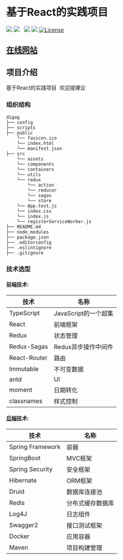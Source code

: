 基于React的实践项目
============================

[![](https://img.shields.io/github/stars/DigAg/digag-pc-react-ts.svg)](https://github.com/DigAg/digag-pc-react-ts/stargazers) 
[![](https://img.shields.io/github/issues/DigAg/digag-pc-react-ts.svg)](https://github.com/DigAg/digag-pc-react-ts/issues)  
[![](https://img.shields.io/github/forks/DigAg/digag-pc-react-ts.svg)](https://github.com/DigAg/digag-pc-react-ts/network) 
[![](https://badge.juejin.im/entry/595706725188250d725a3960/likes.svg?style=flat-square)](https://juejin.im/entry/595706725188250d725a3960/detail)
[![License](https://img.shields.io/badge/license-MIT-blue.svg)](LICENSE)
## [在线网站](http://139.224.135.86)
## 项目介绍
   
   基于React的实践项目  欢迎提建议

### 组织结构
```
digag
├── config
├── scripts
├── public
    └── favicon.ico
    └── index.html
    └── manifest.json
├── src
    └── assets
    └── components
    └── containers
    └── utils
    └── redux
        └── action
        └── reducer
        └── sagas
        └── store
    └── App.test.js
    └── index.css
    └── index.js
    └── registerServiceWorker.js
├── README.md
├── node_modules
├── package.json
├── .editorconfig
├── .eslintignore
├── .gitignore
```

### 技术选型

#### 前端技术:
技术 | 名称
----|------
TypeScript | JavaScript的一个超集
React | 前端框架  
Redux | 状态管理  
Redux-Sagas | Redux异步操作中间件
React-Router | 路由
Immutable | 不可变数据
antd | UI
moment | 日期转化
classnames | 样式控制

#### [后端](https://github.com/DigAg/digag-server)技术:
技术 | 名称 
----|------
Spring Framework | 容器
SpringBoot | MVC框架
Spring Security | 安全框架
Hibernate | ORM框架
Druid | 数据库连接池
Redis | 分布式缓存数据库
Log4J | 日志组件
Swagger2 | 接口测试框架
Docker | 应用容器
Maven | 项目构建管理

